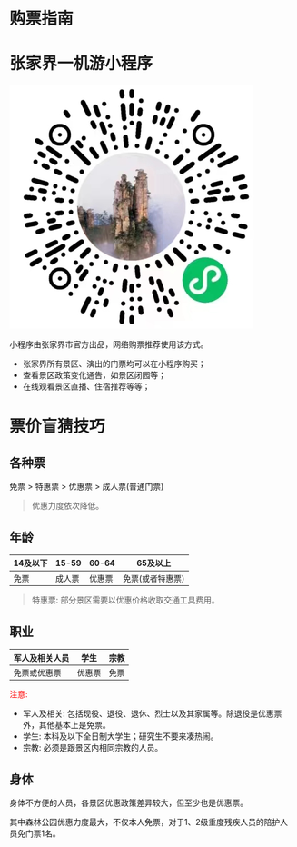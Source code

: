 # 购票指南

# 张家界一机游小程序

![张家界一机游](../image/张家界一机游.jpg)

小程序由张家界市官方出品，网络购票推荐使用该方式。
- 张家界所有景区、演出的门票均可以在小程序购买；
- 查看景区政策变化通告，如景区闭园等；
- 在线观看景区直播、住宿推荐等等；

# 票价盲猜技巧

## 各种票

免票 > 特惠票 > 优惠票 > 成人票(普通门票)

> 优惠力度依次降低。

## 年龄

14及以下|15-59|60-64|65及以上
-|-|-|-
免票|成人票|优惠票|免票(或者特惠票)

> 特惠票: 部分景区需要以优惠价格收取交通工具费用。

## 职业

军人及相关人员 | 学生 | 宗教
-|-|-
免票或优惠票|优惠票|免票

<font color="red">注意:</font>
- 军人及相关: 包括现役、退役、退休、烈士以及其家属等。除退役是优惠票外，其他基本上是免票。
- 学生: 本科及以下全日制大学生；研究生不要来凑热闹。
- 宗教: 必须是跟景区内相同宗教的人员。

## 身体

身体不方便的人员，各景区优惠政策差异较大，但至少也是优惠票。

其中森林公园优惠力度最大，不仅本人免票，对于1、2级重度残疾人员的陪护人员免门票1名。